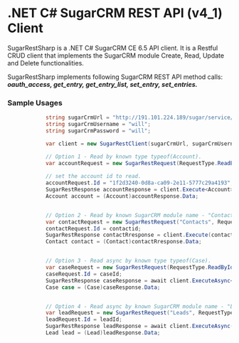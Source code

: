 # .NET C# SugarCRM REST API (v4_1) Client
SugarRestSharp is a .NET C# SugarCRM CE 6.5 API client. It is a Restful CRUD client that implements the SugarCRM module Create, Read, Update and Delete functionalities.

SugarRestSharp implements following SugarCRM REST API method calls: **_oauth_access, get_entry, get_entry_list, set_entry, set_entries._**

### Sample Usages
```cs
            string sugarCrmUrl = "http://191.101.224.189/sugar/service/v4_1/rest.php";
            string sugarCrmUsername = "will";
            string sugarCrmPassword = "will";

            var client = new SugarRestClient(sugarCrmUrl, sugarCrmUsername, sugarCrmPassword);

            // Option 1 - Read by known type typeof(Account).
            var accountRequest = new SugarRestRequest(RequestType.ReadById);
            
            // set the account id to read.
            accountRequest.Id = "1f2d3240-0d8a-ca09-2e11-5777c29a4193";
            SugarRestResponse accountResponse = client.Execute<Account>(accountRequest);
            Account account = (Account)accountResponse.Data;


            // Option 2 - Read by known SugarCRM module name - "Contacts".
            var contactRequest = new SugarRestRequest("Contacts", RequestType.ReadById);
            contactRequest.Id = contactid;
            SugarRestResponse contactRresponse = client.Execute(contactRequest);
            Contact contact = (Contact)contactRresponse.Data;


            // Option 3 - Read async by known type typeof(Case).
            var caseRequest = new SugarRestRequest(RequestType.ReadById);
            caseRequest.Id = caseId;
            SugarRestResponse caseResponse = await client.ExecuteAsync<Case>(caseRequest);
            Case case = (Case)caseResponse.Data;


            // Option 4 - Read async by known SugarCRM module name - "Leads".
            var leadRequest = new SugarRestRequest("Leads", RequestType.ReadById);
            leadRequest.Id = leadId;
            SugarRestResponse leadResponse = await client.ExecuteAsync(leadRequest);
            Lead lead = (Lead)leadResponse.Data;
```



